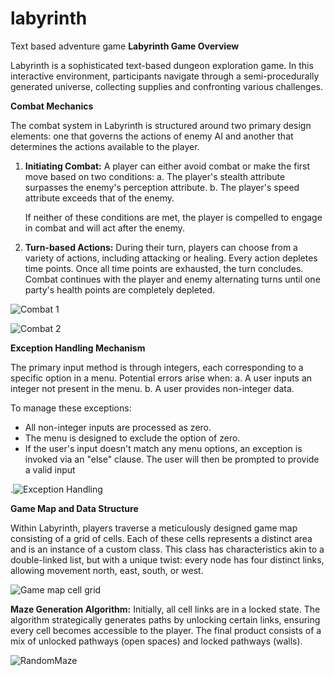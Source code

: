 # labyrinth
Text based adventure game
**Labyrinth Game Overview**

Labyrinth is a sophisticated text-based dungeon exploration game. In this interactive environment, participants navigate through a semi-procedurally generated universe, collecting supplies and confronting various challenges.

**Combat Mechanics**

The combat system in Labyrinth is structured around two primary design elements: one that governs the actions of enemy AI and another that determines the actions available to the player.

1. **Initiating Combat:** A player can either avoid combat or make the first move based on two conditions:
   a. The player's stealth attribute surpasses the enemy's perception attribute.
   b. The player's speed attribute exceeds that of the enemy.
   
   If neither of these conditions are met, the player is compelled to engage in combat and will act after the enemy.
   
2. **Turn-based Actions:** During their turn, players can choose from a variety of actions, including attacking or healing. Every action depletes time points. Once all time points are exhausted, the turn concludes. Combat continues with the player and enemy alternating turns until one party's health points are completely depleted.

![Combat 1](https://github.com/slbeggs/labyrinth/assets/101913063/1b0a56a8-38eb-4c89-9052-c33cfd4c6f87) 

![Combat 2](https://github.com/slbeggs/labyrinth/assets/101913063/504f24c9-f068-4e46-a423-1fc32c6c2131)


**Exception Handling Mechanism**

The primary input method is through integers, each corresponding to a specific option in a menu. Potential errors arise when:
   a. A user inputs an integer not present in the menu.
   b. A user provides non-integer data.

To manage these exceptions:
- All non-integer inputs are processed as zero.
- The menu is designed to exclude the option of zero.
- If the user's input doesn't match any menu options, an exception is invoked via an "else" clause. The user will then be prompted to provide a valid input

.![Exception Handling](https://github.com/slbeggs/labyrinth/assets/101913063/3a96ffb1-3964-4a0c-9276-105bb38d0290)


**Game Map and Data Structure**

Within Labyrinth, players traverse a meticulously designed game map consisting of a grid of cells. Each of these cells represents a distinct area and is an instance of a custom class. This class has characteristics akin to a double-linked list, but with a unique twist: every node has four distinct links, allowing movement north, east, south, or west.


![Game map cell grid](https://github.com/slbeggs/labyrinth/assets/101913063/1bcf9240-3264-4f45-9261-594fdb0912d6)


**Maze Generation Algorithm:** 
Initially, all cell links are in a locked state. The algorithm strategically generates paths by unlocking certain links, ensuring every cell becomes accessible to the player. The final product consists of a mix of unlocked pathways (open spaces) and locked pathways (walls).

![RandomMaze](https://github.com/slbeggs/labyrinth/assets/101913063/da0d2b26-97ee-4cb0-b3c3-d52df215b495)

